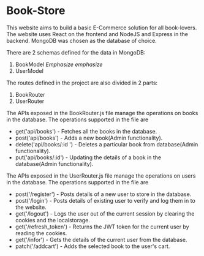 # Book-Store

This website aims to build a basic E-Commerce solution for all book-lovers. 
The website uses React on the frontend and NodeJS and Express in the backend. MongoDB was chosen as the database of choice.

There are 2 schemas defined for the data in MongoDB:
1.  BookModel *Emphasize* _emphasize_
2.  UserModel

The routes defined in the project are also divided in 2 parts:
1.  BookRouter
2.  UserRouter


The APIs exposed in the BookRouter.js file manage the operations on books in the database.
The operations supported in the file are
* get('api/books') - Fetches all the books in the database.
* post('api/books') - Adds a new book(Admin functionality).
* delete('api/books/:id ') - Deletes a particular book from database(Admin functionality).
* put('api/books/:id') - Updating the details of a book in the database(Admin functionality).


The APIs exposed in the UserRouter.js file manage the operations on users in the database.
The operations supported in the file are
* post('/register') - Posts details of a new user to store in the database.
* post('/login') - Posts details of existing user to verify and log them in to the website.
* get('/logout') - Logs the user out of the current session by clearing the cookies and the localstorage.
* get('/refresh_token') - Returns the JWT token for the current user by reading the cookies.
* get('/infor') - Gets the details of the current user from the database.
* patch('/addcart') - Adds the selected book to the user's cart.




